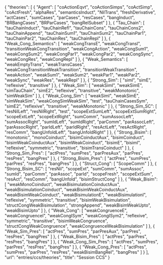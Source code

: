 {
    "theories": [
        {
            "Agent": [
                "coActionEqvt",
                "coActionSimps",
                "coActSimp",
                "coActFresh",
                "alphaRes",
                "semanticsInduct",
                "NilTrans",
                "freshDerivative",
                "actCases",
                "sumCases",
                "parCases",
                "resCases",
                "bangInduct",
                "BRBangCases",
                "BRParCases",
                "bangRelSubset"
            ]
        },
        {
            "Tau_Chain": [
                "tauChainInduct",
                "tauChainRefl",
                "tauChainCons",
                "tauChainCons2",
                "tauChainAppend",
                "tauChainSum1",
                "tauChainSum2",
                "tauChainPar1",
                "tauChainPar2",
                "tauChainRes",
                "tauChainRepl"
            ]
        },
        {
            "Weak_Cong_Semantics": [
                "weakCongTransE",
                "weakCongTransI",
                "transitionWeakCongTransition",
                "weakCongAction",
                "weakCongSum1",
                "weakCongSum2",
                "weakCongPar1",
                "weakCongPar2",
                "weakCongSync",
                "weakCongRes",
                "weakCongRepl"
            ]
        },
        {
            "Weak_Semantics": [
                "weakEmptyTrans",
                "weakTransCases",
                "weakCongTransitionWeakTransition",
                "transitionWeakTransition",
                "weakAction",
                "weakSum1",
                "weakSum2",
                "weakPar1",
                "weakPar2",
                "weakSync",
                "weakRes",
                "weakRepl"
            ]
        },
        {
            "Strong_Sim": [
                "simI",
                "simE",
                "reflexive",
                "transitive"
            ]
        },
        {
            "Weak_Sim": [
                "weakSimI",
                "weakSimE",
                "simTauChain",
                "simE2",
                "reflexive",
                "transitive",
                "weakMonotonic",
                "simWeakSim"
            ]
        },
        {
            "Weak_Cong_Sim": [
                "weakSimI",
                "weakSimE",
                "simWeakSim",
                "weakCongSimWeakSim",
                "test",
                "tauChainCasesSym",
                "simE2",
                "reflexive",
                "transitive",
                "weakMonotonic"
            ]
        },
        {
            "Strong_Sim_SC": [
                "resNilLeft",
                "resNilRight",
                "test",
                "scopeExtSumLeft",
                "scopeExtSumRight",
                "scopeExtLeft",
                "scopeExtRight",
                "sumComm",
                "sumAssocLeft",
                "sumAssocRight",
                "sumIdLeft",
                "sumIdRight",
                "parComm",
                "parAssocLeft",
                "parAssocRight",
                "parIdLeft",
                "parIdRight",
                "resActLeft",
                "resActRight",
                "resComm",
                "bangUnfoldLeft",
                "bangUnfoldRight"
            ]
        },
        {
            "Strong_Bisim": [
                "monotonic",
                "monoCoinduct",
                "bisimCoinductAux",
                "bisimCoinduct",
                "bisimWeakCoinductAux",
                "bisimWeakCoinduct",
                "bisimE",
                "bisimI",
                "reflexive",
                "symmetric",
                "transitive",
                "bisimTransCoinduct"
            ]
        },
        {
            "Strong_Sim_Pres": [
                "actPres",
                "sumPres",
                "parPresAux",
                "parPres",
                "resPres",
                "bangPres"
            ]
        },
        {
            "Strong_Bisim_Pres": [
                "actPres",
                "sumPres",
                "parPres",
                "resPres",
                "bangPres"
            ]
        },
        {
            "Struct_Cong": [
                "ScopeComm"
            ]
        },
        {
            "Strong_Bisim_SC": [
                "resNil",
                "scopeExt",
                "sumComm",
                "sumAssoc",
                "sumId",
                "parComm",
                "parAssoc",
                "parId",
                "scopeFresh",
                "scopeExtSum",
                "resAct",
                "resComm",
                "bangUnfold",
                "bisimStructCong"
            ]
        },
        {
            "Weak_Bisim": [
                "weakMonoCoinduct",
                "weakBisimulationCoinductAux",
                "weakBisimulationCoinduct",
                "weakBisimWeakCoinductAux",
                "weakBisimWeakCoinduct",
                "weakBisimulationE",
                "weakBisimulationI",
                "reflexive",
                "symmetric",
                "transitive",
                "bisimWeakBisimulation",
                "structCongWeakBisimulation",
                "strongAppend",
                "weakBisimWeakUpto",
                "weakBisimUpto"
            ]
        },
        {
            "Weak_Cong": [
                "weakCongruenceE",
                "weakCongruenceI",
                "weakCongISym",
                "weakCongISym2",
                "reflexive",
                "symmetric",
                "transitive",
                "bisimWeakCongruence",
                "structCongWeakCongruence",
                "weakCongruenceWeakBisimulation"
            ]
        },
        {
            "Weak_Sim_Pres": [
                "actPres",
                "sumPres",
                "parPresAux",
                "parPres",
                "resPres",
                "bangPres"
            ]
        },
        {
            "Weak_Bisim_Pres": [
                "actPres",
                "parPres",
                "resPres",
                "bangPres"
            ]
        },
        {
            "Weak_Cong_Sim_Pres": [
                "actPres",
                "sumPres",
                "parPres",
                "resPres",
                "bangPres"
            ]
        },
        {
            "Weak_Cong_Pres": [
                "actPres",
                "sumPres",
                "parPres",
                "resPres",
                "weakBisimBangRel",
                "bangPres"
            ]
        }
    ],
    "url": "entries/ccs/theories",
    "title": "Session CCS"
}